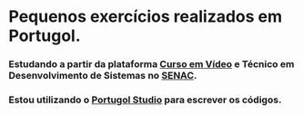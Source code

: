 # Pequenos exercícios realizados em Portugol.
### Estudando a partir da plataforma [Curso em Vídeo](https://www.cursoemvideo.com/) e Técnico em Desenvolvimento de Sistemas no [SENAC](https://www.ead.senac.br/cursos-tecnicos/tecnico-em-desenvolvimento-de-sistemas/).
### Estou utilizando o [Portugol Studio](http://lite.acad.univali.br/portugol/) para escrever os códigos.
